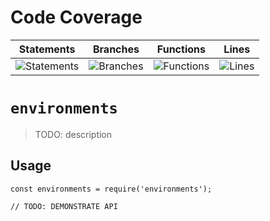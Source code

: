 # Code Coverage
| Statements                  | Branches                | Functions                 | Lines             |
| --------------------------- | ----------------------- | ------------------------- | ----------------- |
| ![Statements](https://img.shields.io/badge/statements-44.87%25-red.svg?style=flat) | ![Branches](https://img.shields.io/badge/branches-41.81%25-red.svg?style=flat) | ![Functions](https://img.shields.io/badge/functions-46.34%25-red.svg?style=flat) | ![Lines](https://img.shields.io/badge/lines-45.1%25-red.svg?style=flat) |
# `environments`

> TODO: description

## Usage

```
const environments = require('environments');

// TODO: DEMONSTRATE API
```